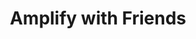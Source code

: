 ---
title: Amplify with Friends
description: "Shawn and Matt will go over pro tips on how to develop your web or mobile application with Amplify, they'll get into live coding and feature special guests."
href: https://amplifywithfriends.splashthat.com/
avatar: ./banner.jpg
attendantIds:
  - shawn-wang
country: United States
city: Virtual
---